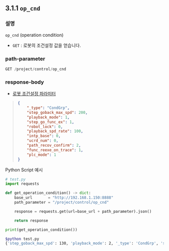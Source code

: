 ﻿## 3.1.1 `op_cnd`

### 설명

`op_cnd` (operation condition)

- `GET` : 로봇의 조건설정 값을 얻습니다.

### path-parameter

```python
GET /project/control/op_cnd
```

### response-body

- [로봇 조건설정 파라미터](/99-schema/op_cnd.md)

<blockquote>

```json
{
	"_type": "CondGrp",
	"step_goback_max_spd": 200,
	"playback_mode": 1,        
	"step_go_func_ex": 1,      
	"robot_lock": 0,           
	"playback_spd_rate": 100,  
	"intp_base": 0,            
	"ucrd_num": 0,             
	"path_recov_confirm": 2,   
	"func_reexe_on_trace": 1,  
	"plc_mode": 1              
}
```
</blockquote>

Python Script 예시

```python
# test.py
import requests

def get_operation_condition() -> dict:
    base_url       = "http://192.168.1.150:8888"
    path_parameter = "/project/control/op_cnd"

    response = requests.get(url=base_url + path_parameter).json()

    return response

print(get_operation_condition())
```
```sh
$python test.py
{'step_goback_max_spd': 130, 'playback_mode': 2, '_type': 'CondGrp', 'step_go_func_ex': 0, 'robot_lock': 1, 'playback_spd_rate': 80, 'intp_base': 1, 'ucrd_num': 19, 'path_recov_confirm': 0, 'func_reexe_on_trace': 2, 'plc_mode': 0}
```